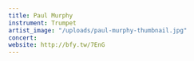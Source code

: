 ```yaml
---
title: Paul Murphy
instrument: Trumpet
artist_image: "/uploads/paul-murphy-thumbnail.jpg"
concert: 
website: http://bfy.tw/7EnG
---
```



